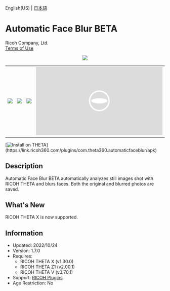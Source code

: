 English(US) | [日本語](README.ja.md)

# Automatic Face Blur BETA

Ricoh Company, Ltd.  
[Terms of Use](https://www.ricoh360.com/terms/plugins/)

<div align="center"><img src="./1.png"><table><tr><td><img src="./2.png"></td><td><img src="./3.png"></td><td><img src="./4.png"></td><td><img src="./5.png"></td></tr></table></div>

[![Install on THETA](https://assets.ricoh360.com/image/upload/v1/front/theta/install-button.svg?)](https://link.ricoh360.com/plugins/com.theta360.automaticfaceblur/apk)

## Description

<div id="plugin-description">

Automatic Face Blur BETA automatically analyzes still images shot with RICOH THETA and blurs faces. Both the original and blurred photos are saved.

</div>

## What's New

<div id="plugin-whats-new">

RICOH THETA X is now supported.

</div>

## Information

- Updated: 2022/10/24
- Version: 1.7.0
- Requires:
  - RICOH THETA X (v1.30.0)
  - RICOH THETA Z1 (v2.00.1)
  - RICOH THETA V (v3.70.1)
- Support: [RICOH Plugins](https://support.ricoh360.com/)
- Age Restriction: No
